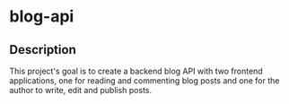 # blog-api

## Description

This project's goal is to create a backend blog API with two frontend applications, one for reading and commenting blog posts and one for the author to write, edit and publish posts.
